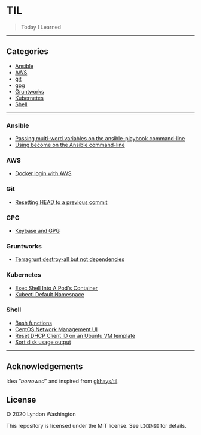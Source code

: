 # TIL

> Today I Learned

---

## Categories

* [Ansible](#ansible)
* [AWS](#aws)
* [git](#git)
* [gpg](#gpg)
* [Gruntworks](#gruntworks)
* [Kubernetes](#Kubernetes)
* [Shell](#shell)

---

### Ansible

* [Passing multi-word variables on the ansible-playbook command-line](ansible/multi-word-vars-via-cl.md)
* [Using become on the Ansible command-line](ansible/become-cl.md)

### AWS

* [Docker login with AWS](aws/docker-login.md)

### Git

* [Resetting HEAD to a previous commit](git/reset-head.md)

### GPG

* [Keybase and GPG](gpg/keybase-gpg.md)

### Gruntworks

* [Terragrunt destroy-all but not dependencies](gruntworks/terragrunt-destroy-not-deps.md)

### Kubernetes

* [Exec Shell Into A Pod's Container](k8s/pod-exec-shell.md)
* [Kubectl Default Namespace](k8s/kubectl-def-ns.md)

### Shell

* [Bash functions](shell/bash-functions.md)
* [CentOS Network Management UI](shell/centos-network-mgmt-ui.md)
* [Reset DHCP Client ID on an Ubuntu VM template](shell/ubuntu-reset-dhcp-client-id.md)
* [Sort disk usage output](shell/sort-du.md)

---

## Acknowledgements

Idea _"borrowed"_ and inspired from [gkhays/til](https://github.com/gkhays/til).

## License

&copy; 2020 Lyndon Washington

This repository is licensed under the MIT license. See `LICENSE` for details.
